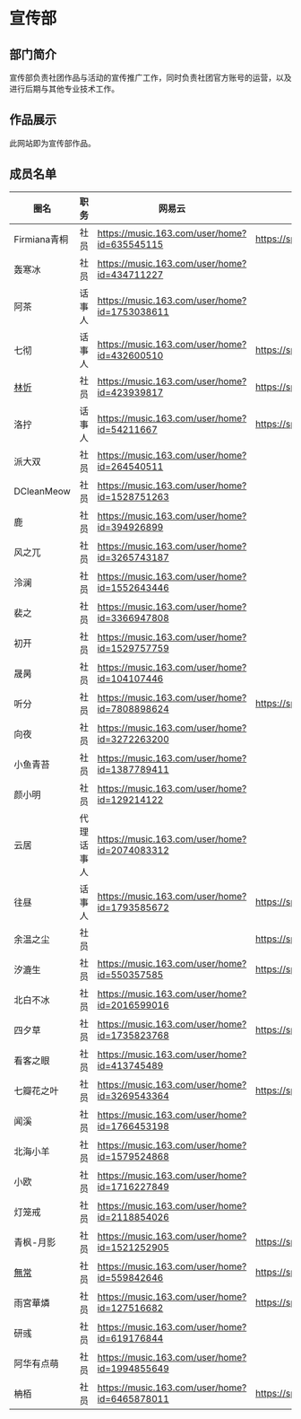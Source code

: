 # 宣传部
## 部门简介
宣传部负责社团作品与活动的宣传推广工作，同时负责社团官方账号的运营，以及进行后期与其他专业技术工作。  

## 作品展示
此网站即为宣传部作品。  

## 成员名单
| 圈名 | 职务 | 网易云 | Bilibili | 备注 |
| ----- | ----- | ----- | ----- | ----- |
| Firmiana青桐 | 社员 | <https://music.163.com/user/home?id=635545115> | <https://space.bilibili.com/426941444> ||
| 轰寒冰 | 社员 | <https://music.163.com/user/home?id=434711227> |||
| 阿茶 | 话事人 | <https://music.163.com/user/home?id=1753038611> |||
| 七彻 | 话事人 | <https://music.163.com/user/home?id=432600510> | <https://space.bilibili.com/523402096> ||
| [林忻](/index.html?page=organ/members/LinXin/index.md) | 社员 | <https://music.163.com/user/home?id=423939817> | <https://space.bilibili.com/178484473> ||
| 洛拧 | 话事人 | <https://music.163.com/user/home?id=54211667> | <https://space.bilibili.com/1881163066> ||
| 派大双 | 社员 | <https://music.163.com/user/home?id=264540511> |||
| DCleanMeow | 社员 | <https://music.163.com/user/home?id=1528751263> |||
| 鹿 | 社员 | <https://music.163.com/user/home?id=394926899> |||
| 风之兀 | 社员 | <https://music.163.com/user/home?id=3265743187> |||
| 泠澜 | 社员 | <https://music.163.com/user/home?id=1552643446> |||
| 裴之 | 社员 | <https://music.163.com/user/home?id=3366947808> |||
| 初开 | 社员 | <https://music.163.com/user/home?id=1529757759> |||
| 晟昺 | 社员 | <https://music.163.com/user/home?id=104107446> |||
| 听分 | 社员 | <https://music.163.com/user/home?id=7808898624> | <https://space.bilibili.com/1883988464> ||
| 向夜 | 社员 | <https://music.163.com/user/home?id=3272263200> |||
| 小鱼青苔 | 社员 | <https://music.163.com/user/home?id=1387789411> |||
| 颜小明 | 社员 | <https://music.163.com/user/home?id=129214122> |||
| 云居 | 代理话事人 | <https://music.163.com/user/home?id=2074083312> |||
| 往昼 | 话事人 | <https://music.163.com/user/home?id=1793585672> | <https://space.bilibili.com/1415132556> ||
| 余温之尘 | 社员 || <https://space.bilibili.com/1833955728> ||
| 汐漉生 | 社员 | <https://music.163.com/user/home?id=550357585> | <https://space.bilibili.com/97203337> ||
| 北白不冰 | 社员 | <https://music.163.com/user/home?id=2016599016> |||
| 四夕草 | 社员 | <https://music.163.com/user/home?id=1735823768> | <https://space.bilibili.com/531535244> ||
| 看客之眼 | 社员 | <https://music.163.com/user/home?id=413745489> |||
| 七瓣花之叶 | 社员 | <https://music.163.com/user/home?id=3269543364> | <https://space.bilibili.com/1870180171> ||
| 闻溪 | 社员 | <https://music.163.com/user/home?id=1766453198> |||
| 北海小羊 | 社员 | <https://music.163.com/user/home?id=1579524868> |||
| 小欧 | 社员 | <https://music.163.com/user/home?id=1716227849> |||
| 灯笼戒 | 社员 | <https://music.163.com/user/home?id=2118854026> |||
| 青枫-月影 | 社员 | <https://music.163.com/user/home?id=1521252905> | <https://space.bilibili.com/495884008> ||
| [無常](/index.html?page=organ/members/WuChang/index.md) | 社员 | <https://music.163.com/user/home?id=559842646> | <https://space.bilibili.com/161161623> ||
| 雨宮華燐 | 社员 | <https://music.163.com/user/home?id=127516682> | <https://space.bilibili.com/17947859> ||
| 研彧 | 社员 | <https://music.163.com/user/home?id=619176844> |||
| 阿华有点萌 | 社员 | <https://music.163.com/user/home?id=1994855649> |||
| 柟栢 | 社员 | <https://music.163.com/user/home?id=6465878011> | <https://space.bilibili.com/1178129072> ||
